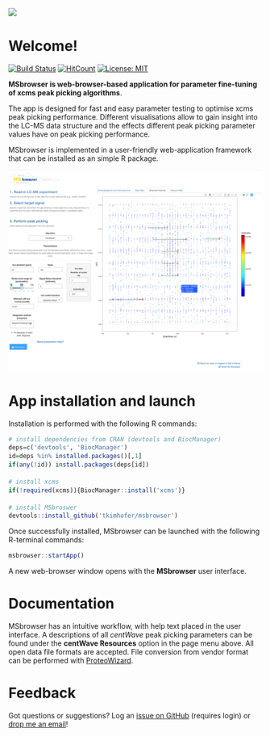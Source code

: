 ![](imgs/MSbrowser_logo_tricolour_alpha.png)

# Welcome!

[![Build Status](https://travis-ci.org/rstudio/rmarkdown.svg?branch=master)](https://travis-ci.org/rstudio/rmarkdown)
[![HitCount](http://hits.dwyl.io/tkimhofer/msbrowser.svg)](http://hits.dwyl.io/tkimhofer/msbrowser)
[![License: MIT](https://img.shields.io/badge/License-MIT-yellow.svg)](https://opensource.org/licenses/MIT)


**MSbrowser is web-browser-based application for parameter fine-tuning of xcms peak picking algorithms**. 


The app is designed for fast and easy parameter testing to optimise xcms peak picking performance. Different visualisations allow to gain insight into the LC-MS data structure and the effects different peak picking parameter values have on peak picking performance. 

MSbrowser is implemented in a user-friendly web-application framework that can be installed as an simple R package.

![](imgs/GUI.png)


# App installation and launch

Installation is performed with the following R commands:

```R
# install dependencies from CRAN (devtools and BiocManager)
deps=c('devtools', 'BiocManager')
id=deps %in% installed.packages()[,1]
if(any(!id)) install.packages(deps[id])

# install xcms
if(!required(xcms)){BiocManager::install('xcms')}

# install MSbroswer
devtools::install_github('tkimhofer/msbrowser')
```

Once successfully installed, MSbrowser can be launched with the following R-terminal commands:

```R
msbrowser::startApp()
```
A new web-browser window opens with the **MSbrowser** user interface.




# Documentation 
MSbrowser has an intuitive workflow, with help text placed in the user interface. A descriptions of all *centWave* peak picking parameters can be found under the **centWave Resources** option in the page menu above. All open data file formats are accepted. File conversion from vendor format can be performed with [ProteoWizard](http://proteowizard.sourceforge.net/).


# Feedback
Got questions or suggestions? Log an [issue on GitHub](https://github.com/tkimhofer/msbrowser/issues) (requires login) or [drop me an email](mailto:torben.kimhofer@murdoch.edu.au?subject=[MSbrwoser]%20Source%20Han%20Sans)!
